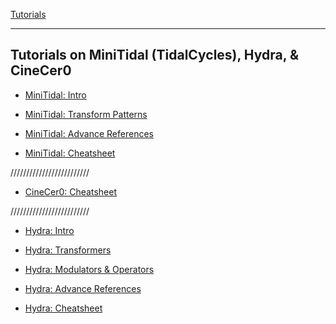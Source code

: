 
[Tutorials](../README.md)    

-------------------------------------------------------------------------------  

## Tutorials on MiniTidal (TidalCycles), Hydra, & CineCer0

+ [MiniTidal: Intro](MiniTidal-Intro.md)

+ [MiniTidal: Transform Patterns](MiniTidal-TranformPatterns.md)

+ [MiniTidal: Advance References](MiniTidal-AdvanceReferences.md)

+ [MiniTidal: Cheatsheet](MiniTidal-Cheatsheet.md)

/////////////////////////

<!-- + [CineCer0: Intro](CineCer0-Intro.md)

+ [CineCer0: Animated parameters](CineCer0-AnimatedParameters.md)

+ [CineCer0: Advance References](CineCer0-AdvanceReferences.md) -->

+ [CineCer0: Cheatsheet](CineCer0-Cheatsheet.md)

/////////////////////////

+ [Hydra: Intro](Hydra-Intro.md)

+ [Hydra: Transformers](Hydra-Transformers.md)

+ [Hydra: Modulators & Operators](Hydra-ModOpe.md)

+ [Hydra: Advance References](Hydra-AdvanceReferences.md)

+ [Hydra: Cheatsheet](Hydra-Cheatsheet.md)
